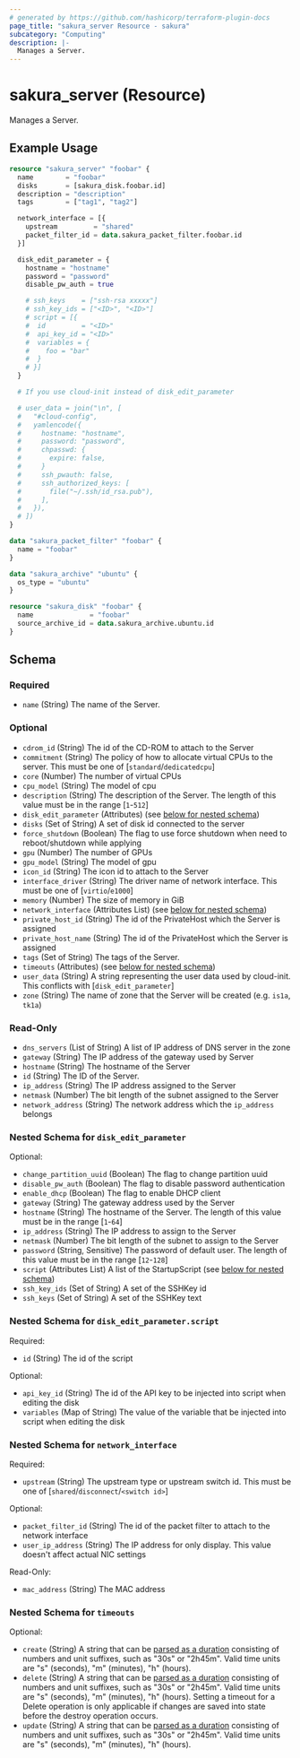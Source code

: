 ```yaml
---
# generated by https://github.com/hashicorp/terraform-plugin-docs
page_title: "sakura_server Resource - sakura"
subcategory: "Computing"
description: |-
  Manages a Server.
---
```


# sakura_server (Resource)

Manages a Server.

## Example Usage

```terraform
resource "sakura_server" "foobar" {
  name        = "foobar"
  disks       = [sakura_disk.foobar.id]
  description = "description"
  tags        = ["tag1", "tag2"]

  network_interface = [{
    upstream         = "shared"
    packet_filter_id = data.sakura_packet_filter.foobar.id
  }]

  disk_edit_parameter = {
    hostname = "hostname"
    password = "password"
    disable_pw_auth = true

    # ssh_keys    = ["ssh-rsa xxxxx"]
    # ssh_key_ids = ["<ID>", "<ID>"]
    # script = [{
    #  id         = "<ID>"
    #  api_key_id = "<ID>"
    #  variables = {
    #    foo = "bar"
    #  }
    # }]
  }

  # If you use cloud-init instead of disk_edit_parameter

  # user_data = join("\n", [
  #   "#cloud-config",
  #   yamlencode({
  #     hostname: "hostname",
  #     password: "password",
  #     chpasswd: {
  #       expire: false,
  #     }
  #     ssh_pwauth: false,
  #     ssh_authorized_keys: [
  #       file("~/.ssh/id_rsa.pub"),
  #     ],
  #   }),
  # ])
}

data "sakura_packet_filter" "foobar" {
  name = "foobar"
}

data "sakura_archive" "ubuntu" {
  os_type = "ubuntu"
}

resource "sakura_disk" "foobar" {
  name              = "foobar"
  source_archive_id = data.sakura_archive.ubuntu.id
}
```

<!-- schema generated by tfplugindocs -->
## Schema

### Required

- `name` (String) The name of the Server.

### Optional

- `cdrom_id` (String) The id of the CD-ROM to attach to the Server
- `commitment` (String) The policy of how to allocate virtual CPUs to the server. This must be one of [`standard`/`dedicatedcpu`]
- `core` (Number) The number of virtual CPUs
- `cpu_model` (String) The model of cpu
- `description` (String) The description of the Server. The length of this value must be in the range [`1`-`512`]
- `disk_edit_parameter` (Attributes) (see [below for nested schema](#nestedatt--disk_edit_parameter))
- `disks` (Set of String) A set of disk id connected to the server
- `force_shutdown` (Boolean) The flag to use force shutdown when need to reboot/shutdown while applying
- `gpu` (Number) The number of GPUs
- `gpu_model` (String) The model of gpu
- `icon_id` (String) The icon id to attach to the Server
- `interface_driver` (String) The driver name of network interface. This must be one of [`virtio`/`e1000`]
- `memory` (Number) The size of memory in GiB
- `network_interface` (Attributes List) (see [below for nested schema](#nestedatt--network_interface))
- `private_host_id` (String) The id of the PrivateHost which the Server is assigned
- `private_host_name` (String) The id of the PrivateHost which the Server is assigned
- `tags` (Set of String) The tags of the Server.
- `timeouts` (Attributes) (see [below for nested schema](#nestedatt--timeouts))
- `user_data` (String) A string representing the user data used by cloud-init. This conflicts with [`disk_edit_parameter`]
- `zone` (String) The name of zone that the Server will be created (e.g. `is1a`, `tk1a`)

### Read-Only

- `dns_servers` (List of String) A list of IP address of DNS server in the zone
- `gateway` (String) The IP address of the gateway used by Server
- `hostname` (String) The hostname of the Server
- `id` (String) The ID of the Server.
- `ip_address` (String) The IP address assigned to the Server
- `netmask` (Number) The bit length of the subnet assigned to the Server
- `network_address` (String) The network address which the `ip_address` belongs

<a id="nestedatt--disk_edit_parameter"></a>
### Nested Schema for `disk_edit_parameter`

Optional:

- `change_partition_uuid` (Boolean) The flag to change partition uuid
- `disable_pw_auth` (Boolean) The flag to disable password authentication
- `enable_dhcp` (Boolean) The flag to enable DHCP client
- `gateway` (String) The gateway address used by the Server
- `hostname` (String) The hostname of the Server. The length of this value must be in the range [`1`-`64`]
- `ip_address` (String) The IP address to assign to the Server
- `netmask` (Number) The bit length of the subnet to assign to the Server
- `password` (String, Sensitive) The password of default user. The length of this value must be in the range [`12`-`128`]
- `script` (Attributes List) A list of the StartupScript (see [below for nested schema](#nestedatt--disk_edit_parameter--script))
- `ssh_key_ids` (Set of String) A set of the SSHKey id
- `ssh_keys` (Set of String) A set of the SSHKey text

<a id="nestedatt--disk_edit_parameter--script"></a>
### Nested Schema for `disk_edit_parameter.script`

Required:

- `id` (String) The id of the script

Optional:

- `api_key_id` (String) The id of the API key to be injected into script when editing the disk
- `variables` (Map of String) The value of the variable that be injected into script when editing the disk



<a id="nestedatt--network_interface"></a>
### Nested Schema for `network_interface`

Required:

- `upstream` (String) The upstream type or upstream switch id. This must be one of [`shared`/`disconnect`/`<switch id>`]

Optional:

- `packet_filter_id` (String) The id of the packet filter to attach to the network interface
- `user_ip_address` (String) The IP address for only display. This value doesn't affect actual NIC settings

Read-Only:

- `mac_address` (String) The MAC address


<a id="nestedatt--timeouts"></a>
### Nested Schema for `timeouts`

Optional:

- `create` (String) A string that can be [parsed as a duration](https://pkg.go.dev/time#ParseDuration) consisting of numbers and unit suffixes, such as "30s" or "2h45m". Valid time units are "s" (seconds), "m" (minutes), "h" (hours).
- `delete` (String) A string that can be [parsed as a duration](https://pkg.go.dev/time#ParseDuration) consisting of numbers and unit suffixes, such as "30s" or "2h45m". Valid time units are "s" (seconds), "m" (minutes), "h" (hours). Setting a timeout for a Delete operation is only applicable if changes are saved into state before the destroy operation occurs.
- `update` (String) A string that can be [parsed as a duration](https://pkg.go.dev/time#ParseDuration) consisting of numbers and unit suffixes, such as "30s" or "2h45m". Valid time units are "s" (seconds), "m" (minutes), "h" (hours).
